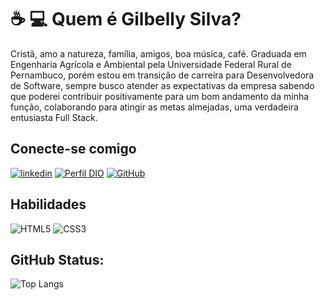 # :coffee: :computer: Quem é Gilbelly Silva?

Cristã, amo a natureza, família, amigos, boa música, café. Graduada em Engenharia Agrícola e Ambiental pela Universidade Federal Rural de Pernambuco, porém estou em transição de carreira para Desenvolvedora de Software, sempre busco atender as expectativas da empresa sabendo que poderei contribuir positivamente para um bom andamento da minha função, colaborando para atingir as metas almejadas, uma verdadeira entusiasta Full Stack.

## Conecte-se comigo
[![linkedin](https://img.shields.io/badge/linkedin-0A66C2?style=for-the-badge&logo=linkedin&logoColor=white)](https://www.linkedin.com/in/gilbelly-silva/)
[![Perfil DIO](https://img.shields.io/badge/-Meu%20Perfil%20na%20DIO-30A3DC?style=for-the-badge)](https://www.dio.me/users/gilbellykaren)
[![GitHub](https://img.shields.io/badge/-GitHub-0D1117?style=for-the-badge&logo=github&labelColor=0D1117)](https://github.com/Gilbelly-Silva)

## Habilidades

![HTML5](https://img.shields.io/badge/HTML5-000?style=for-the-badge&logo=html5)
![CSS3](https://img.shields.io/badge/CSS3-000?style=for-the-badge&logo=css3&logoColor=264CE4)



## GitHub Status:
![Top Langs](https://github-readme-stats-git-masterrstaa-rickstaa.vercel.app/api/top-langs/?username=Gilbelly-Silva&bg_color=&border_color=#&title_color=E94D5F&text_color=#)


